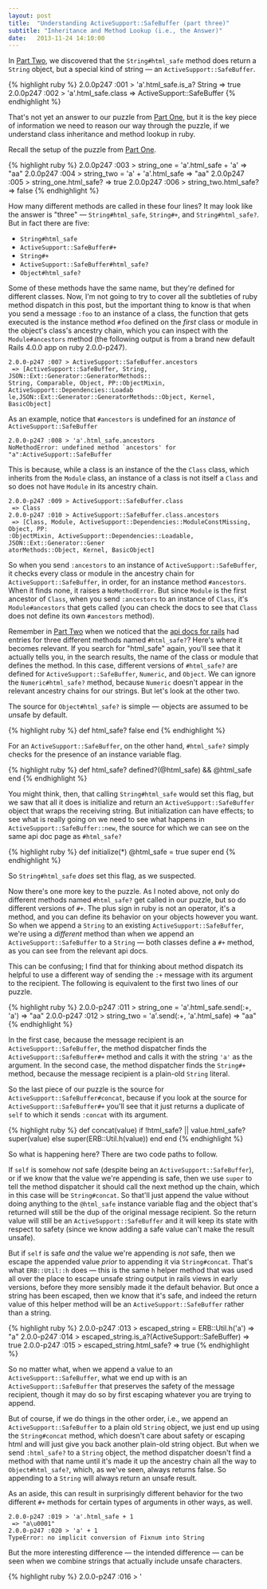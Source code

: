 ```yaml
---
layout: post
title:  "Understanding ActiveSupport::SafeBuffer (part three)"
subtitle: "Inheritance and Method Lookup (i.e., the Answer)"
date:   2013-11-24 14:10:00
---
```


In [Part Two][part-two], we discovered that the `String#html_safe` method
does return a `String` object, but a special kind of string &mdash; an
`ActiveSupport::SafeBuffer`.

{% highlight ruby %}
2.0.0p247 :001 > 'a'.html_safe.is_a? String
 => true
2.0.0p247 :002 > 'a'.html_safe.class
 => ActiveSupport​::SafeBuffer
{% endhighlight %}

That's not yet an answer to our puzzle from [Part One][part-one], but it is the
key piece of information we need to reason our way through the puzzle, if we
understand class inheritance and method lookup in ruby.

<!--break-->

Recall the setup of the puzzle from [Part One][part-one].

{% highlight ruby %}
2.0.0p247 :003 > string_one = 'a'.html_safe + 'a'
 => "aa"
2.0.0p247 :004 > string_two = 'a' + 'a'.html_safe
 => "aa"
2.0.0p247 :005 > string_one.html_safe?
 => true
2.0.0p247 :006 > string_two.html_safe?
 => false
{% endhighlight %}

How many different methods are called in these four lines? It may look like the
answer is "three" &mdash; `String#html_safe`, `String#+`, and `String#html_safe?`. But in fact there are five:

* `String#html_safe`
* `ActiveSupport::SafeBuffer#+`
* `String#+`
* `ActiveSupport::SafeBuffer#html_safe?`
* `Object#html_safe?`

Some of these methods have the same name, but they're defined for different
classes. Now, I'm not going to try to cover all the subtleties of ruby method
dispatch in this post, but the important thing to know is that when you send a
message `:foo` to an instance of a class, the function that gets executed is the
instance method `#foo` defined on the *first* class or module in the object's
class's ancestry chain, which you can inspect with the `Module#ancestors`
method (the following output is from a brand new default Rails 4.0.0 app on
ruby 2.0.0-p247).

<div class="highlight"><pre><code class="ruby"><span class="mi">2</span><span class="o">.</span><span class="mi">0</span><span class="o">.</span><span class="mi">0</span><span class="o">-</span><span class="n">p247</span> <span class="p">:</span><span class="mo">007</span> <span class="o">&gt;</span> <span class="no">ActiveSupport</span><span class="o">::</span><span class="no">SafeBuffer</span><span class="o">.</span><span class="n">ancestors</span>
 <span class="o">=&gt;</span> <span class="o">[</span><span class="no">ActiveSupport</span><span class="o">::</span><span class="no">SafeBuffer</span><span class="p">,</span> <span class="nb">String</span><span class="p">,</span> <span class="no">JSON</span><span class="o">::</span><span class="no">Ext</span><span class="o">::</span><span class="no">Generator</span><span class="o">::</span><span class="no">GeneratorMethods</span><span class="o">::</span>
<span class="nb">String</span><span class="p">,</span> <span class="no">Comparable</span><span class="p">,</span> <span class="no">Object</span><span class="p">,</span> <span class="no">PP</span><span class="o">::</span><span class="no">ObjectMixin</span><span class="p">,</span> <span class="no">ActiveSupport</span><span class="o">::</span><span class="no">Dependencies</span><span class="o">::</span><span class="no">Loadab
le</span><span class="p">,</span><span class="no">JSON</span><span class="o">::</span><span class="no">Ext</span><span class="o">::</span><span class="no">Generator</span><span class="o">::</span><span class="no">GeneratorMethods</span><span class="o">::</span><span class="no">Object</span><span class="p">,</span> <span class="no">Kernel</span><span class="p">,</span> <span class="no">BasicObject</span><span class="o">]</span>
</code></pre></div>

As an example, notice that `#ancestors` is undefined for an *instance* of
`ActiveSupport::SafeBuffer`

<div class="highlight"><pre><code class="ruby"><span class="mi">2</span><span class="o">.</span><span class="mi">0</span><span class="o">.</span><span class="mi">0</span><span class="o">-</span><span class="n">p247</span> <span class="p">:</span><span class="mo">00</span><span class="mi">8</span> <span class="o">&gt;</span> <span class="s1">'a'</span><span class="o">.</span><span class="n">html_safe</span><span class="o">.</span><span class="n">ancestors</span>
NoMethodError: undefined method `ancestors' for "a":ActiveSupport::SafeBuffer
</code></pre></div>

This is because, while a class is an instance of the the `Class` class, which inherits from the `Module` class, an instance of a class is not itself a `Class`
and so does not have `Module` in its ancestry chain.

<div class="highlight"><pre><code class="ruby"><span class="mi">2</span><span class="o">.</span><span class="mi">0</span><span class="o">.</span><span class="mi">0</span><span class="o">-</span><span class="n">p247</span> <span class="p">:</span><span class="mo">00</span><span class="mi">9</span> <span class="o">&gt;</span> <span class="no">ActiveSupport</span><span class="o">::</span><span class="no">SafeBuffer</span><span class="o">.</span><span class="n">class</span>
 <span class="o">=&gt;</span> <span class="no">Class</span>
<span class="mi">2</span><span class="o">.</span><span class="mi">0</span><span class="o">.</span><span class="mi">0</span><span class="o">-</span><span class="n">p247</span> <span class="p">:</span><span class="mo">010</span> <span class="o">&gt;</span> <span class="no">ActiveSupport</span><span class="o">::</span><span class="no">SafeBuffer</span><span class="o">.</span><span class="n">class</span><span class="o">.</span><span class="n">ancestors</span>
 <span class="o">=&gt;</span> <span class="o">[</span><span class="no">Class</span><span class="p">,</span> <span class="no">Module</span><span class="p">,</span> <span class="no">ActiveSupport</span><span class="o">::</span><span class="no">Dependencies</span><span class="o">::</span><span class="no">ModuleConstMissing</span><span class="p">,</span> <span class="no">Object</span><span class="p">,</span> <span class="no">PP</span><span class="o">:
:</span><span class="no">ObjectMixin</span><span class="p">,</span> <span class="no">ActiveSupport</span><span class="o">::</span><span class="no">Dependencies</span><span class="o">::</span><span class="no">Loadable</span><span class="p">,</span> <span class="no">JSON</span><span class="o">::</span><span class="no">Ext</span><span class="o">::</span><span class="no">Generator</span><span class="o">::</span><span class="no">Gener
atorMethods</span><span class="o">::</span><span class="no">Object</span><span class="p">,</span> <span class="no">Kernel</span><span class="p">,</span> <span class="no">BasicObject</span><span class="o">]</span>
</code></pre></div>

So when you send `:ancestors` to an instance of `ActiveSupport::SafeBuffer`, it
checks every class or module in the ancestry chain for `ActiveSupport::SafeBuffer`,
in order, for an instance method `#ancestors`. When it finds none, it raises
a `NoMethodError`. But since `Module` is the first ancestor of `Class`, when
you send `:ancestors` to an instance of `Class`, it's `Module#ancestors` that
gets called (you can check the docs to see that `Class` does not define its own
`#ancestors` method).

Remember in [Part Two][part-two] when we noticed that the [api docs for rails](http://api.rubyonrails.org/)
had entries for three different methods named `#html_safe?`? Here's where it
becomes relevant. If you search for "html_safe" again, you'll see that it
actually tells you, in the search results, the name of the class or module that
defines the method. In this case, different versions of `#html_safe?` are
defined for `ActiveSupport::SafeBuffer`, `Numeric`, and `Object`. We can
ignore the `Numeric#html_safe?` method, because `Numeric` doesn't appear in
the relevant ancestry chains for our strings. But let's look at the other two.

The source for `Object#html_safe?` is simple &mdash; objects are assumed to be
*un*safe by default.

{% highlight ruby %}
def html_safe?
  false
end
{% endhighlight %}

For an `ActiveSupport::SafeBuffer`, on the other hand, `#html_safe?` simply
checks for the presence of an instance variable flag.

{% highlight ruby %}
def html_safe?
  defined?(@html_safe) && @html_safe
end
{% endhighlight %}

You might think, then, that calling `String#html_safe` would set this flag, but
we saw that all it does is initialize and return an `ActiveSupport::SafeBuffer`
object that wraps the receiving string. But initialization can have effects; to
see what is really going on we need to see what happens in
`ActiveSupport::SafeBuffer::new`, the source for which we can see on the same
api doc page as `#html_safe?`

{% highlight ruby %}
def initialize(*)
  @html_safe = true
  super
end
{% endhighlight %}

So `String#html_safe` *does* set this flag, as we suspected.

Now there's one more key to the puzzle. As I noted above, not only do different
methods named `#html_safe?` get called in our puzzle, but so do different
versions of `#+`. The plus sign in ruby is not an operator, it's a method, and
you can define its behavior on your objects however you want. So when we
append a `String` to an existing `ActiveSupport::SafeBuffer`, we're using
a *different* method than when we append an `ActiveSupport::SafeBuffer` to a
`String` &mdash; both classes define a `#+` method, as you can see from the
relevant api docs.

This can be confusing; I find that for thinking about method dispatch its
helpful to use a different way of sending the `:+` message with its argument to
the recipient. The following is equivalent to the first two lines of our
puzzle.

{% highlight ruby %}
2.0.0-p247 :011 > string_one = 'a'.html_safe.send(:+, 'a')
 => "aa"
2.0.0-p247 :012 > string_two = 'a'.send(:+, 'a'.html_safe)
 => "aa"
{% endhighlight %}

In the first case, because the message recipient is an `ActiveSupport::SafeBuffer`, the method
dispatcher finds the `ActiveSupport::SafeBuffer#+` method and calls it with
the string `'a'` as the argument. In the second case, the method dispatcher
finds the `String#+` method, because the message recipient is a plain-old
`String` literal.

So the last piece of our puzzle is the source for `ActiveSupport::SafeBuffer#concat`, because if you look at the source for `ActiveSupport::SafeBuffer#+` you'll
see that it just returns a duplicate of `self` to which it sends `:concat` with
its argument.

{% highlight ruby %}
def concat(value)
  if !html_safe? || value.html_safe?
    super(value)
  else
    super(ERB​::Util.h(value))
  end
end
{% endhighlight %}

So what is happening here? There are two code paths to follow.

If `self` is somehow
*not* safe (despite being an `ActiveSupport::SafeBuffer`), or if we know that
the value we're appending is safe, then we use `super` to tell the method
dispatcher it should call the next method up the chain, which in
this case will be `String#concat`. So that'll just append the value without
doing anything to the `@html_safe` instance variable flag and the object that's returned will still be the dup of the original message recipient.
So the return value will still be an `ActiveSupport::SafeBuffer` and it will
keep its state with respect to safety (since we know adding a safe
value can't make the result unsafe).

But if `self` is safe *and* the value we're appending is *not* safe, then we
escape the appended value *prior* to appending it via `String#concat`. That's
what `ERB::Util::h` does &mdash; this is the same `h` helper method that was
used all over the place to escape unsafe string output in rails views in early
versions, before they more sensibly made it the default behavior. But once a
string has been escaped, then we know that it's safe, and indeed the return
value of this helper method will be an `ActiveSupport::SafeBuffer` rather than
a string.

{% highlight ruby %}
2.0.0-p247 :013 > escaped_string = ERB​::Util.h('a')
 => "a"
2.0.0-p247 :014 > escaped_string.is_a?(ActiveSupport​::SafeBuffer)
 => true
2.0.0-p247 :015 > escaped_string.html_safe?
 => true
{% endhighlight %}

So no matter what, when we append a value to an `ActiveSupport::SafeBuffer`,
what we end up with is an `ActiveSupport::SafeBuffer` that preserves the
safety of the message recipient, though it may do so by first escaping whatever
you are trying to append.

But of course, if we do things in the other order, i.e., we append an
`ActiveSupport::SafeBuffer` to a plain old `String` object, we just end up using
the `String#concat` method, which doesn't care about safety or escaping html and
will just give you back another plain-old string object. But when we send `:html_safe?` to a `String` object, the method dispatcher doesn't find a method with
that name until it's made it up the ancestry chain all the way to `Object#html_safe?`, which, as we've seen, always returns false. So appending to a `String`
will always return an unsafe result.

As an aside, this can result in surprisingly different behavior for the two
different `#+` methods for certain types of arguments in other ways, as well.

<div class="highlight"><pre><code class="ruby"><span class="mi">2</span><span class="o">.</span><span class="mi">0</span><span class="o">.</span><span class="mi">0</span><span class="o">-</span><span class="n">p247</span> <span class="p">:</span><span class="mo">01</span><span class="mi">9</span> <span class="o">&gt;</span> <span class="s1">'a'</span><span class="o">.</span><span class="n">html_safe</span> <span class="o">+</span> <span class="mi">1</span>
 <span class="o">=&gt;</span> <span class="s2">"a\u0001"</span>
<span class="mi">2</span><span class="o">.</span><span class="mi">0</span><span class="o">.</span><span class="mi">0</span><span class="o">-</span><span class="n">p247</span> <span class="p">:</span><span class="mo">020</span> <span class="o">&gt;</span> <span class="s1">'a'</span> <span class="o">+</span> <span class="mi">1</span>
TypeError: no implicit conversion of Fixnum into String
</code></pre></div>

But the more interesting difference &mdash; the intended difference &mdash; can
be seen when we combine strings that actually include unsafe characters.

{% highlight ruby %}
2.0.0-p247 :016 > '<script>' + '<script>'.html_safe
 => "<script><script>"
2.0.0-p247 :017 > '<script>'.html_safe + '<script>'
 => "<script>&lt;script&gt;"
{% endhighlight %}

So that's it. Now we know why the unexpected behavior from the puzzle in
[Part One][part-one] occurs. [Part Four][part-four] won't really be about code.
Instead, I'd like to explore what we've learned about the *semantics* of ruby,
or at least of "+" and "==" as applied to strings, from
the perspective of philosophical logic.

[part-one]: /blog/active-support-safe-buffer-1/
[part-two]: /blog/active-support-safe-buffer-2/
[part-four]: /blog/active-support-safe-buffer-4/
